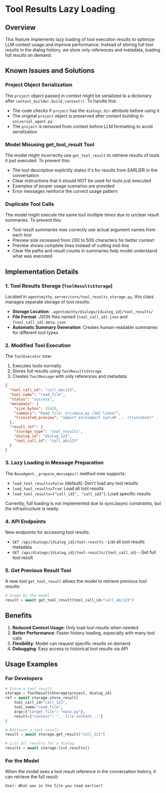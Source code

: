 # Tool Results Lazy Loading

## Overview

This feature implements lazy loading of tool execution results to optimize LLM context usage and improve performance. Instead of storing full tool results in the dialog history, we store only references and metadata, loading full results on demand.

## Known Issues and Solutions

### Project Object Serialization
The `project` object passed in context might be serialized to a dictionary after `context_builder.build_context()`. To handle this:
- The code checks if `project` has the `dialogs_dir` attribute before using it
- The original `project` object is preserved after context building in `universal_agent.py`
- The `project` is removed from context before LLM formatting to avoid serialization

### Model Misusing get_tool_result Tool
The model might incorrectly use `get_tool_result` to retrieve results of tools it just executed. To prevent this:
- The tool description explicitly states it's for results from EARLIER in the conversation
- Clear instructions that it should NOT be used for tools just executed
- Examples of proper usage scenarios are provided
- Error messages reinforce the correct usage pattern

### Duplicate Tool Calls
The model might execute the same tool multiple times due to unclear result summaries. To prevent this:
- Tool result summaries now correctly use actual argument names from each tool
- Preview size increased from 200 to 500 characters for better context
- Preview shows complete lines instead of cutting mid-line
- Clear file paths and result counts in summaries help model understand what was executed

## Implementation Details

### 1. Tool Results Storage (`ToolResultsStorage`)

Located in `agentsmithy_server/core/tool_results_storage.py`, this class manages separate storage of tool results:

- **Storage Location**: `.agentsmithy/dialogs/{dialog_id}/tool_results/`
- **File Format**: JSON files named `{tool_call_id}.json` and `{tool_call_id}.meta.json`
- **Automatic Summary Generation**: Creates human-readable summaries for different tool types

### 2. Modified Tool Execution

The `ToolExecutor` now:
1. Executes tools normally
2. Stores full results using `ToolResultsStorage`
3. Creates `ToolMessage` with only references and metadata:

```json
{
  "tool_call_id": "call_abc123",
  "tool_name": "read_file",
  "status": "success",
  "metadata": {
    "size_bytes": 15420,
    "summary": "Read file: src/main.py (342 lines)",
    "truncated_preview": "import os\nimport sys\n# ... (truncated)"
  },
  "result_ref": {
    "storage_type": "tool_results",
    "dialog_id": "dialog_123",
    "tool_call_id": "call_abc123"
  }
}
```

### 3. Lazy Loading in Message Preparation

The `BaseAgent._prepare_messages()` method now supports:
- `load_tool_results=False` (default): Don't load any tool results
- `load_tool_results=True`: Load all tool results
- `load_tool_results=["call_id1", "call_id2"]`: Load specific results

Currently, full loading is not implemented due to sync/async constraints, but the infrastructure is ready.

### 4. API Endpoints

New endpoints for accessing tool results:

- `GET /api/dialogs/{dialog_id}/tool-results` - List all tool results metadata
- `GET /api/dialogs/{dialog_id}/tool-results/{tool_call_id}` - Get full tool result

### 5. Get Previous Result Tool

A new tool `get_tool_result` allows the model to retrieve previous tool results:

```python
# Usage by the model
result = await get_tool_result(tool_call_id="call_abc123")
```

## Benefits

1. **Reduced Context Usage**: Only load tool results when needed
2. **Better Performance**: Faster history loading, especially with many tool calls
3. **Flexibility**: Model can request specific results on demand
4. **Debugging**: Easy access to historical tool results via API

## Usage Examples

### For Developers

```python
# Store a tool result
storage = ToolResultsStorage(project, dialog_id)
ref = await storage.store_result(
    tool_call_id="call_123",
    tool_name="read_file",
    args={"target_file": "main.py"},
    result={"content": "...file content..."}
)

# Retrieve a tool result
result = await storage.get_result("call_123")

# List all results for a dialog
results = await storage.list_results()
```

### For the Model

When the model sees a tool result reference in the conversation history, it can retrieve the full result:

```
User: What was in the file you read earlier?
